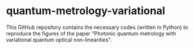 # quantum-metrology-variational
This GitHub repository contains the necessary codes (written in Python) to reproduce the figures of the paper "Photonic quantum metrology with variational quantum optical non-linearities".
